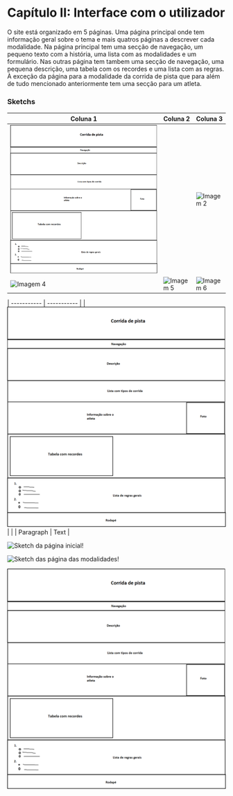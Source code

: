 # Capítulo II: Interface com o utilizador

O site está organizado em 5 páginas. Uma página principal onde tem informação geral sobre o tema e mais quatros páginas a descrever cada modalidade.
Na página principal tem uma secção de navegação, um pequeno texto com a história, uma lista com as modalidades e um formulário.
Nas outras página tem tambem uma secção de navegação, uma pequena descrição, uma tabela com os recordes e uma lista com as regras. À exceção da página para a modalidade da corrida de
pista que para além de tudo mencionado anteriormente tem uma secção para um atleta.

### Sketchs

| Coluna 1       | Coluna 2       | Coluna 3       |
| -------------- | -------------- | -------------- |
|![Imagem 3](https://github.com/inf23tig04/inf23tig04/blob/main/rel/imagens/Sketch_corrida.png)| | ![Imagem 2](link_da_imagem_2) | ![Imagem 3](link_da_imagem_3) |
| ![Imagem 4](link_da_imagem_4) | ![Imagem 5](link_da_imagem_5) | ![Imagem 6](link_da_imagem_6) |


| ----------- | ----------- |
| ![Sketch da página da modalidade 'Corrida de pista'!](https://github.com/inf23tig04/inf23tig04/blob/main/rel/imagens/Sketch_corrida.png)|        |
| Paragraph   | Text        |

![Sketch da página inicial!]()

![Sketch das página das modalidades!]()

![Sketch da página da modalidade 'Corrida de pista'!](https://github.com/inf23tig04/inf23tig04/blob/main/rel/imagens/Sketch_corrida.png)
